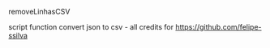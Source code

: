 removeLinhasCSV

script function convert json to csv - all credits for https://github.com/felipe-ssilva
